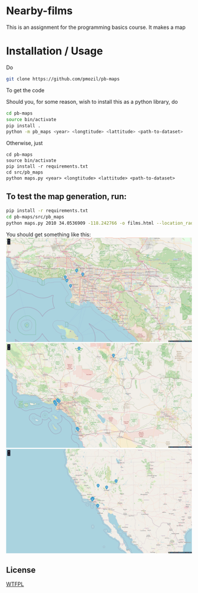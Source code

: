 # Nearby-films

This is an assignment for the programming basics course.
It makes a map

# Installation / Usage

Do
```bash
git clone https://github.com/pmozil/pb-maps
```
To get the code

Should you, for some reason, wish to install this as a python library, do
```bash
cd pb-maps
source bin/activate
pip install .
python -m pb_maps <year> <longtitude> <lattitude> <path-to-dataset>
```

Otherwise, just
```
cd pb-maps
source bin/activate
pip install -r requirements.txt
cd src/pb_maps
python maps.py <year> <longtitude> <lattitude> <path-to-dataset>
```

## To test the map generation, run:
```bash
pip install -r requirements.txt
cd pb-maps/src/pb_maps
python maps.py 2010 34.0536909 -118.242766 -o films.html --location_radius 1000 --film_data ../../resources/locations.list --year_diff 15
```

You should get something like this:
![](resources/pic1.png)
![](resources/pic2.png)
![](resources/pic3.png)


## License

[WTFPL](https://github.com/pmozil/pb-maps/blob/main/LICENSE.md)
